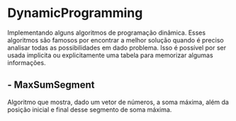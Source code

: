 # DynamicProgramming

Implementando alguns algoritmos de programação dinâmica.
Esses algoritmos são famosos por encontrar a melhor solução quando é preciso analisar todas as possibilidades em dado problema. Isso é possível por ser usada implicita ou explicitamente uma tabela para memorizar algumas informações.

## - MaxSumSegment
Algoritmo que mostra, dado um vetor de números, a soma máxima, além da posição inicial e final desse segmento de soma máxima. 

##
